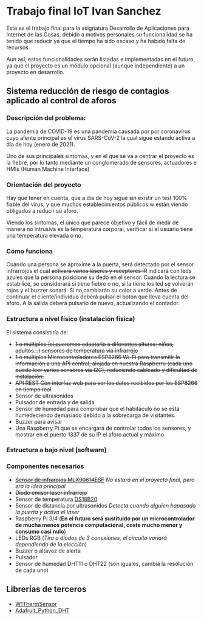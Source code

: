 # Trabajo final IoT Ivan Sanchez

 Este es el trabajo final para la asignatura Desarrollo de Aplicaciones para Internet de las Cosas, debido a motivos personales su funcionalidad se ha tenido que reducir ya que el tiempo ha sido escaso  y ha habido falta de recursos.

 Aun así, estas funcionalidades serán listadas e implementadas en  el futuro, ya que el proyecto es un módulo opcional (aunque independiente) a un proyecto en desarrollo.

## Sistema reducción de riesgo de contagios aplicado al control de aforos

### Descripción del problema:
La pandemia de COVID-19 es una pandemia causada por por coronavirus cuyo afente principal es el virus SARS-CoV-2 la cual sigue estando activa a día de hoy (enero de 2021).

Uno de sus principales síntomas, y  en el que se va a centrar el proyecto es la fiebre, por lo tanto mediante un conglomerado de sensores, actuadores e HMIs (Human Machine Interface)

### Orientación del proyecto

Hay que tener en cuenta, que a día de hoy sigue sin existir un test 100% fiable del virus, y que muchos establecimientos públicos w están viendo obligados a reducir su aforo.

Viendo los síntomas, el único que parece objetivo y fácil de medir de manera no intrusiva es la temperatura corporal, verificar si el usuario tiene una temperatura elevada o no.

### Cómo funciona

Cuando una persona se aproxime a la puerta, será detectado  por el sensor infrarrojos  el cual ~~activará varios láseres y receptores IR~~  indicará con leds azules que la  persona  posicione su dedo en el sensor. Cuando la lectura se estabilice,  se considerará si tiene fiebre o no,  si la  tiene los  led  se  volverán rojos y el  buzzer sonará. Si no,cambiarán su color a verde. Antes de continuar el cliente/individuo  deberá pulsar el botón  que lleva  cuenta del aforo. A la salida deberá pulsarlo de nuevo,  actualizando el contador.

### Estructura a nivel físico (instalación física)

El sistema consistiría de:

* ~~1 o múltiples (si queremos adaptarlo a  diferentes alturas: niños, adultos...) sensores de temperatura via infrarrojo~~
* ~~1 o múltiples Microcontroladores ESP8266 Wi-Fi para transmitir la información a una API central, alojada en nuestra Raspberru (cada uno puede leer varios sensores via I2C), reduciendo cableado y dificultad de instalación.~~
* ~~API REST Con interfaz web  para ver los datos recibidos por los ESP8266 en tiempo real~~
* Sensor  de  ultrasonidos
* Pulsador de entrada y de salida
* Sensor de humedad para comprobar que el habitáculo no  se está humedeciendo demasiado debido a la sobrecarga de visitantes.
* Buzzer para avisar
* Una Raspberry Pi que se encargará de controlar todos los sensores, y mostrar en el puerto  1337 de su IP  el aforo actual y máximo.

### Estructura a bajo nivel (software)

### Componentes necesarios

* [~~Sensor de infrarojos MLX90614ESF~~](https://www.mouser.es/datasheet/2/734/MLX90614-Datasheet-Melexis-953298.pdf) *No estará en el proyecto final, pero era la idea principal*
* ~~Diodo emisor laser infrarrojo~~
* Sensor de temperatura [DS18B20](https://www.mouser.es/datasheet/2/256/DS18B20-370043.pdf)
* Sensor de distancia por ultrasonidos *Detecta cuando alguien  hapasado la puerta y activa el láser*
* Raspberry Pi 3/4 (**En el futuro será sustituido por un microcontrolador de mucha menos potencia computacional, coste mucho menor y consumo casi nulo**)
* LEDs RGB (*Tira o diodos de 3 conexiones, el circuito variará dependiendo de la elección*)
* Buzzer o altavoz de alerta
* Pulsador
* Sensor de humedad DHT11 o DHT22 (son iguales, cambia la resolución de cada uno)

## Librerías de  terceros

* [W1ThermSensor](https://pypi.org/project/w1thermsensor/)
* [Adafruit_Python_DHT](https://github.com/adafruit/Adafruit_Python_DHT)
